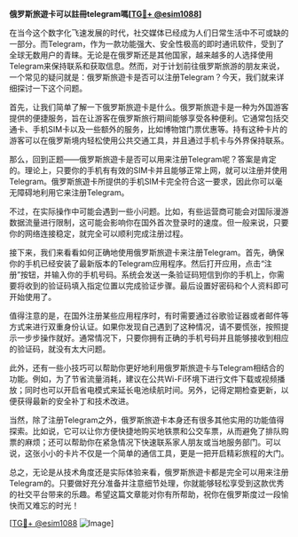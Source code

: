 **俄罗斯旅遊卡可以註冊telegram嗎[[TG💪+ @esim1088](https://t.me/s/esim1088)]**

在当今这个数字化飞速发展的时代，社交媒体已经成为人们日常生活中不可或缺的一部分。而Telegram，作为一款功能强大、安全性极高的即时通讯软件，受到了全球无数用户的青睐。无论是在俄罗斯还是其他国家，越来越多的人选择使用Telegram来保持联系和获取信息。然而，对于计划前往俄罗斯旅游的朋友来说，一个常见的疑问就是：俄罗斯旅遊卡是否可以注册Telegram？今天，我们就来详细探讨一下这个问题。

首先，让我们简单了解一下俄罗斯旅遊卡是什么。俄罗斯旅遊卡是一种为外国游客提供的便捷服务，旨在让游客在俄罗斯旅行期间能够享受各种便利。它通常包括交通卡、手机SIM卡以及一些额外的服务，比如博物馆门票优惠等。持有这种卡片的游客可以在俄罗斯境内轻松使用公共交通工具，并且通过手机卡与外界保持联系。

那么，回到正题——俄罗斯旅遊卡是否可以用来注册Telegram呢？答案是肯定的。理论上，只要你的手机有有效的SIM卡并且能够正常上网，就可以注册并使用Telegram。俄罗斯旅遊卡所提供的手机SIM卡完全符合这一要求，因此你可以毫无障碍地利用它来注册Telegram。

不过，在实际操作中可能会遇到一些小问题。比如，有些运营商可能会对国际漫游数据流量进行限制，这可能会影响你在国外首次登录时的速度。但一般来说，只要你的网络连接稳定，就完全可以顺利完成注册过程。

接下来，我们来看看如何正确地使用俄罗斯旅遊卡来注册Telegram。首先，确保你的手机已经安装了最新版本的Telegram应用程序。然后打开应用，点击“注册”按钮，并输入你的手机号码。系统会发送一条验证码短信到你的手机上，你需要将收到的验证码填入指定位置以完成验证步骤。最后设置好密码和个人资料即可开始使用了。

值得注意的是，在国外注册某些应用程序时，有时需要通过谷歌验证器或者邮件等方式来进行双重身份认证。如果你发现自己遇到了这种情况，请不要慌张，按照提示一步步操作就好。通常情况下，只要你拥有正确的手机号码并且能够接收到相应的验证码，就没有太大问题。

此外，还有一些小技巧可以帮助你更好地利用俄罗斯旅遊卡与Telegram相结合的功能。例如，为了节省流量消耗，建议在公共Wi-Fi环境下进行文件下载或视频播放；同时也可以开启省电模式来延长电池续航时间。另外，记得定期检查更新，以便获得最新的安全补丁和技术改进。

当然，除了注册Telegram之外，俄罗斯旅遊卡本身还有很多其他实用的功能值得探索。比如说，它可以让你方便快捷地购买地铁票和公交车票，从而避免了排队购票的麻烦；还可以帮助你在紧急情况下快速联系家人朋友或当地服务部门。可以说，这张小小的卡片不仅是一个简单的通信工具，更是一把开启精彩旅程的大门。

总之，无论是从技术角度还是实际体验来看，俄罗斯旅遊卡都是完全可以用来注册Telegram的。只要做好充分准备并注意细节处理，你就能够轻松享受到这款优秀的社交平台带来的乐趣。希望这篇文章能对你有所帮助，祝你在俄罗斯度过一段愉快而又难忘的时光！

[[TG💪+ @esim1088](https://t.me/s/esim1088) ![Image](https://i.postimg.cc/4NQfJmqS/Snipaste-2025-05-13-00-14-12.png)]